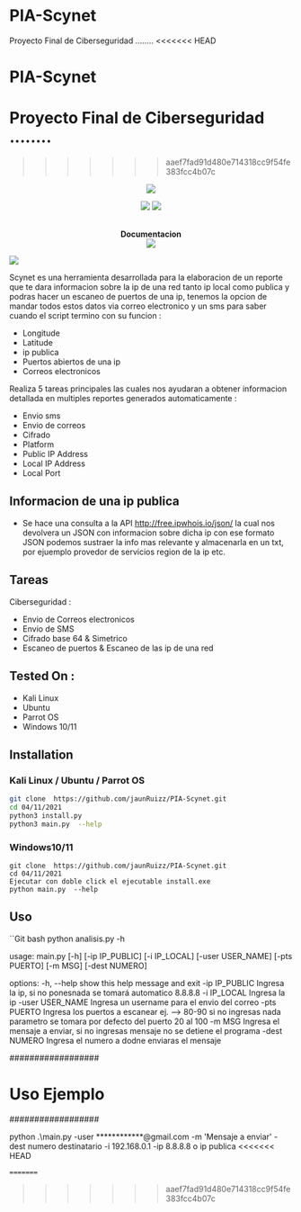 # PIA-Scynet
Proyecto Final de Ciberseguridad ........
<<<<<<< HEAD
# PIA-Scynet
Proyecto Final de Ciberseguridad ........
=======
>>>>>>> aaef7fad91d480e714318cc9f54fe383fcc4b07c
<p align="center"><img src="https://lh3.googleusercontent.com/qracujYPlPttXJ1BHo4t27KN6ofLsXzOK1witnDIn9AH-QfCz2Kp-Vf1JLKnk3Rvgsi7jw=s101"></p>

<p align="center">
<img src="https://img.shields.io/badge/Python-3-brightgreen.svg?style=plastic">
<img src="https://img.shields.io/badge/Scynet-✔-blue.svg?style=plastic">
</p>


<p align="center">
  <br>
  <b>Documentacion</b>
  <br>
  <img src="https://www.redusers.com/noticias/wp-content/uploads/2016/04/linux-240x160.jpg">
</p>

<p>
  <a style="margin-right: 10px;" href="https://github.com/jaunRuizz/PIA-Scynet/blob/main/04-11-2021/install.py">
    <img src="https://dabuttonfactory.com/button.png?t=INSTALL&f=Open+Sans&ts=15&tc=000&hp=25&vp=10&c=5&bgt=unicolored&bgc=00e2ff">
  </a>
</p>

Scynet es una herramienta desarrollada para la elaboracion de un reporte que te dara informacion sobre la ip de una red tanto ip local como publica y podras hacer un escaneo de puertos de una ip, tenemos la opcion de mandar todos estos datos via correo electronico y un sms para saber cuando el script termino con su funcion :

* Longitude
* Latitude
* ip publica
* Puertos abiertos de una ip 
* Correos electronicos 

Realiza 5 tareas principales las cuales nos ayudaran a obtener informacion detallada en multiples reportes generados automaticamente  :

* Envio sms
* Envio de correos
* Cifrado 
* Platform
* Public IP Address
* Local IP Address
* Local Port



## Informacion de una ip publica 

*  Se hace una consulta a la API http://free.ipwhois.io/json/ la cual nos devolvera un JSON con informacion sobre dicha ip con ese formato JSON podemos sustraer la info mas  relevante y almacenarla en un txt, por ejuemplo provedor de servicios region de la ip etc.

## Tareas

Ciberseguridad : 

* Envio de Correos electronicos
* Envio de SMS
* Cifrado base 64 & Simetrico
* Escaneo de puertos & Escaneo de las ip de una red 

## Tested On :

* Kali Linux
* Ubuntu
* Parrot OS
* Windows 10/11

## Installation

### Kali Linux / Ubuntu / Parrot OS

```bash
git clone  https://github.com/jaunRuizz/PIA-Scynet.git
cd 04/11/2021
python3 install.py
python3 main.py  --help
```

### Windows10/11

``` Git bash
git clone  https://github.com/jaunRuizz/PIA-Scynet.git
cd 04/11/2021
Ejecutar con doble click el ejecutable install.exe
python main.py  --help
```

## Uso

``Git bash
python analisis.py -h

usage: main.py [-h] [-ip IP_PUBLIC] [-i IP_LOCAL] [-user USER_NAME] [-pts PUERTO] [-m MSG] [-dest NUMERO]

options:
  -h, --help       show this help message and exit
  -ip IP_PUBLIC    Ingresa la ip, si no ponesnada se tomará automatico 8.8.8.8
  -i IP_LOCAL      Ingresa la ip
  -user USER_NAME  Ingresa un username para el envio del correo
  -pts PUERTO      Ingresa los puertos a escanear ej. --> 80-90 si no ingresas nada parametro se tomara por defecto del puerto 20 al 100
  -m MSG           Ingresa el mensaje a enviar, si no ingresas mensaje no se detiene el programa
  -dest NUMERO     Ingresa el numero a dodne enviaras el mensaje

##################
# Uso Ejemplo #
##################

python .\main.py    -user ************@gmail.com  -m 'Mensaje a enviar' -dest numero destinatario   -i 192.168.0.1 -ip 8.8.8.8 o ip publica
<<<<<<< HEAD
```
=======
```
>>>>>>> aaef7fad91d480e714318cc9f54fe383fcc4b07c
